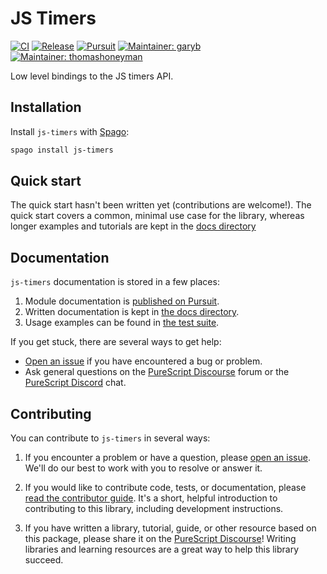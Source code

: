 # JS Timers

[![CI](https://github.com/purescript-contrib/purescript-js-timers/workflows/CI/badge.svg?branch=main)](https://github.com/purescript-contrib/purescript-js-timers/actions?query=workflow%3ACI+branch%3Amain)
[![Release](http://img.shields.io/github/release/purescript-contrib/purescript-js-timers.svg)](https://github.com/purescript-contrib/purescript-js-timers/releases)
[![Pursuit](http://pursuit.purescript.org/packages/purescript-js-timers/badge)](http://pursuit.purescript.org/packages/purescript-js-timers)
[![Maintainer: garyb](https://img.shields.io/badge/maintainer-garyb-teal.svg)](http://github.com/garyb)
[![Maintainer: thomashoneyman](https://img.shields.io/badge/maintainer-thomashoneyman-teal.svg)](http://github.com/thomashoneyman)

Low level bindings to the JS timers API.

## Installation

Install `js-timers` with [Spago](https://github.com/purescript/spago):

```sh
spago install js-timers
```

## Quick start

The quick start hasn't been written yet (contributions are welcome!). The quick start covers a common, minimal use case for the library, whereas longer examples and tutorials are kept in the [docs directory](./docs.)

## Documentation

`js-timers` documentation is stored in a few places:

1. Module documentation is [published on Pursuit](https://pursuit.purescript.org/packages/purescript-js-timers).
2. Written documentation is kept in [the docs directory](./docs).
3. Usage examples can be found in [the test suite](./test).

If you get stuck, there are several ways to get help:

- [Open an issue](https://github.com/purescript-contrib/purescript-js-timers/issues) if you have encountered a bug or problem.
- Ask general questions on the [PureScript Discourse](https://discourse.purescript.org) forum or the [PureScript Discord](https://discord.com/invite/sMqwYUbvz6) chat.

## Contributing

You can contribute to `js-timers` in several ways:

1. If you encounter a problem or have a question, please [open an issue](https://github.com/purescript-contrib/purescript-js-timers/issues). We'll do our best to work with you to resolve or answer it.

2. If you would like to contribute code, tests, or documentation, please [read the contributor guide](./CONTRIBUTING.md). It's a short, helpful introduction to contributing to this library, including development instructions.

3. If you have written a library, tutorial, guide, or other resource based on this package, please share it on the [PureScript Discourse](https://discourse.purescript.org)! Writing libraries and learning resources are a great way to help this library succeed.
